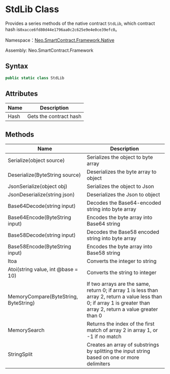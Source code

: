 # StdLib Class

Provides a series methods of the native contract `StdLib`, which contract hash is`0xacce6fd80d44e1796aa0c2c625e9e4e0ce39efc0`。

Namespace：[Neo.SmartContract.Framework.Native](../native.md)

Assembly: Neo.SmartContract.Framework

## Syntax

```c#
public static class StdLib
```

## Attributes

| Name | Description            |
| ---- | ---------------------- |
| Hash | Gets the contract hash |

## Methods

| Name                                   | Description   |
| ---------------------------------------- | --------------- |
| Serialize(object source) | Serializes the object to byte array |
| Deserialize(ByteString source) | Deserializes the byte array to object |
| JsonSerialize(object obj) | Serializes the object to Json |
| JsonDeserialize(string json) | Deserializes the Json to object |
| Base64Decode(string input) | Decodes the Base64-encoded string into byte array |
| Base64Encode(ByteString input) | Encodes the byte array into Base64 string |
| Base58Decode(string input) | Decodes the Base58 encoded string into byte array |
| Base58Encode(ByteString input) | Encodes the byte array into Base58 string |
| Itoa | Converts the integer to string |
| Atoi(string value, int @base = 10) | Converts the string to integer |
| MemoryCompare(ByteString, ByteString) | If two arrays are the same, return 0; if array 1 is less than array 2, return a value less than 0; if array 1 is greater than array 2, return a value greater than 0 |
| MemorySearch | Returns the index of the first match of array 2 in array 1, or -1 if no match |
| StringSplit | Creates an array of substrings by splitting the input string based on one or more delimiters |